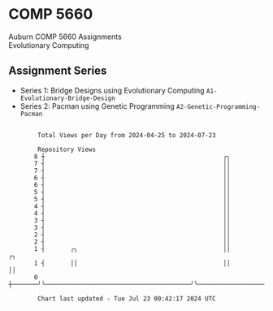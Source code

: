 # COMP 5660
Auburn COMP 5660 Assignments  
Evolutionary Computing

## Assignment Series
- Series 1: Bridge Designs using Evolutionary Computing `A1-Evolutionary-Bridge-Design`
- Series 2: Pacman using Genetic Programming `A2-Genetic-Programming-Pacman`

```

        Total Views per Day from 2024-04-25 to 2024-07-23

        Repository Views
       8 ┼                                                 ╭╮
       7 ┤                                                 ││
       7 ┤                                                 ││
       6 ┤                                                 ││
       6 ┤                                                 ││
       5 ┤                                                 ││
       5 ┤                                                 ││
       4 ┤                                                 ││
       4 ┤                                                 ││
       3 ┤                                                 ││
       3 ┤                                                 ││
       2 ┤                                                 ││
       2 ┤                                                 ││
       1 ┤       ╭╮                                        ││                          ╭╮
       1 ┤       ││                                        ││                          ││
       0 ┼───────╯╰────────────────────────────────────────╯╰──────────────────────────╯╰──────────

        Chart last updated - Tue Jul 23 00:42:17 2024 UTC
        
```
